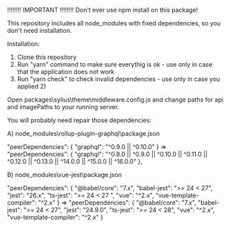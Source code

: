 !!!!!!!! IMPORTANT !!!!!!!!
Don't ever use npm install on this package!

This repository includes all node_modules with fixed dependencies, so you don't need installation.

Installation:
1) Clone this repository
2) Run "yarn" command to make sure everythig is ok - use only in case that the application does not work
3) Run "yarn check" to check invalid dependencies - use only in case you applied 2)

Open packages\sylius\theme\middleware.config.js and change paths for api and imagePaths to your running server.

You will probably need repair those dependencies:

A) node_modules\rollup-plugin-graphql\package.json

"peerDependencies": {
    "graphql": "^0.9.0 || ^0.10.0"
} =>
"peerDependencies": {
    "graphql": "^0.8.0 || ^0.9.0 || ^0.10.0 || ^0.11.0 || ^0.12.0 || ^0.13.0 || ^14.0.0 || ^15.0.0 || ^16.0.0"
},

B) node_modules\vue-jest\package.json

"peerDependencies": {
    "@babel/core": "7.x",
    "babel-jest": ">= 24 < 27",
    "jest": "26.x",
    "ts-jest": ">= 24 < 27 ",
    "vue": "^2.x",
    "vue-template-compiler": "^2.x"
} =>
  "peerDependencies": {
    "@babel/core": "7.x",
    "babel-jest": ">= 24 < 27",
    "jest": "24.9.0",
    "ts-jest": ">= 24 < 28",
    "vue": "^2.x",
    "vue-template-compiler": "^2.x"
  }
